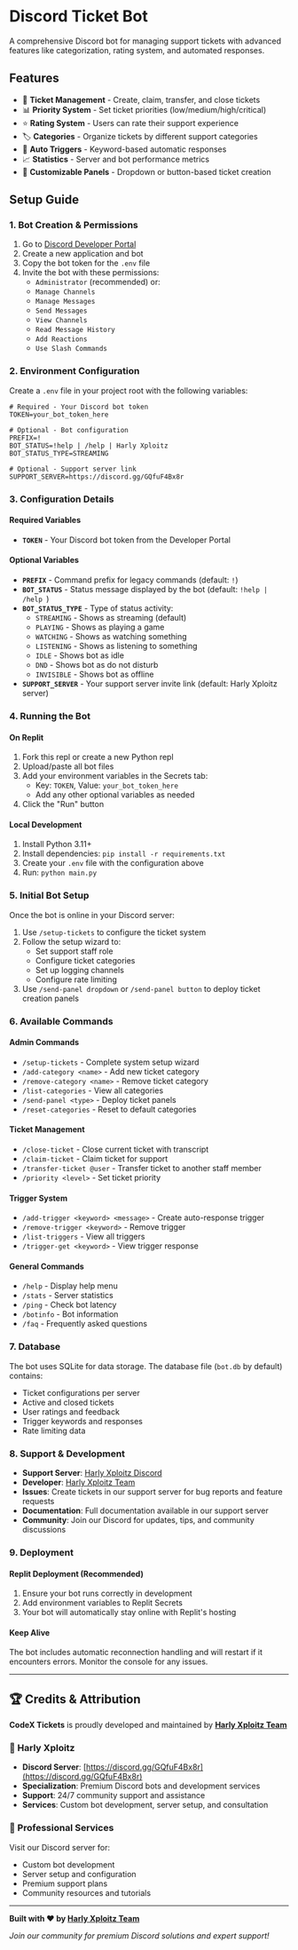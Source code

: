 
# Discord Ticket Bot

A comprehensive Discord bot for managing support tickets with advanced features like categorization, rating system, and automated responses.

## Features

- 🎫 **Ticket Management** - Create, claim, transfer, and close tickets
- 📊 **Priority System** - Set ticket priorities (low/medium/high/critical)
- ⭐ **Rating System** - Users can rate their support experience
- 🏷️ **Categories** - Organize tickets by different support categories
- 🤖 **Auto Triggers** - Keyword-based automatic responses
- 📈 **Statistics** - Server and bot performance metrics
- 🎨 **Customizable Panels** - Dropdown or button-based ticket creation

## Setup Guide

### 1. Bot Creation & Permissions

1. Go to [Discord Developer Portal](https://discord.com/developers/applications)
2. Create a new application and bot
3. Copy the bot token for the `.env` file
4. Invite the bot with these permissions:
   - `Administrator` (recommended) or:
   - `Manage Channels`
   - `Manage Messages` 
   - `Send Messages`
   - `View Channels`
   - `Read Message History`
   - `Add Reactions`
   - `Use Slash Commands`

### 2. Environment Configuration

Create a `.env` file in your project root with the following variables:

```env
# Required - Your Discord bot token
TOKEN=your_bot_token_here

# Optional - Bot configuration
PREFIX=!
BOT_STATUS=!help | /help | Harly Xploitz
BOT_STATUS_TYPE=STREAMING

# Optional - Support server link
SUPPORT_SERVER=https://discord.gg/GQfuF4Bx8r

```

### 3. Configuration Details

#### Required Variables

- **`TOKEN`** - Your Discord bot token from the Developer Portal

#### Optional Variables

- **`PREFIX`** - Command prefix for legacy commands (default: `!`)
- **`BOT_STATUS`** - Status message displayed by the bot (default: `!help | /help `)
- **`BOT_STATUS_TYPE`** - Type of status activity:
  - `STREAMING` - Shows as streaming (default)
  - `PLAYING` - Shows as playing a game
  - `WATCHING` - Shows as watching something
  - `LISTENING` - Shows as listening to something
  - `IDLE` - Shows bot as idle
  - `DND` - Shows bot as do not disturb
  - `INVISIBLE` - Shows bot as offline
- **`SUPPORT_SERVER`** - Your support server invite link (default: Harly Xploitz server)

### 4. Running the Bot

#### On Replit 

1. Fork this repl or create a new Python repl
2. Upload/paste all bot files
3. Add your environment variables in the Secrets tab:
   - Key: `TOKEN`, Value: `your_bot_token_here`
   - Add any other optional variables as needed
4. Click the "Run" button

#### Local Development

1. Install Python 3.11+
2. Install dependencies: `pip install -r requirements.txt`
3. Create your `.env` file with the configuration above
4. Run: `python main.py`

### 5. Initial Bot Setup

Once the bot is online in your Discord server:

1. Use `/setup-tickets` to configure the ticket system
2. Follow the setup wizard to:
   - Set support staff role
   - Configure ticket categories
   - Set up logging channels
   - Configure rate limiting
3. Use `/send-panel dropdown` or `/send-panel button` to deploy ticket creation panels

### 6. Available Commands

#### Admin Commands
- `/setup-tickets` - Complete system setup wizard
- `/add-category <name>` - Add new ticket category
- `/remove-category <name>` - Remove ticket category
- `/list-categories` - View all categories
- `/send-panel <type>` - Deploy ticket panels
- `/reset-categories` - Reset to default categories

#### Ticket Management
- `/close-ticket` - Close current ticket with transcript
- `/claim-ticket` - Claim ticket for support
- `/transfer-ticket @user` - Transfer ticket to another staff member
- `/priority <level>` - Set ticket priority

#### Trigger System
- `/add-trigger <keyword> <message>` - Create auto-response trigger
- `/remove-trigger <keyword>` - Remove trigger
- `/list-triggers` - View all triggers
- `/trigger-get <keyword>` - View trigger response

#### General Commands
- `/help` - Display help menu
- `/stats` - Server statistics
- `/ping` - Check bot latency
- `/botinfo` - Bot information
- `/faq` - Frequently asked questions

### 7. Database

The bot uses SQLite for data storage. The database file (`bot.db` by default) contains:
- Ticket configurations per server
- Active and closed tickets
- User ratings and feedback
- Trigger keywords and responses
- Rate limiting data

### 8. Support & Development

- **Support Server**: [Harly Xploitz Discord](https://discord.gg/GQfuF4Bx8r)
- **Developer**: [Harly Xploitz Team](https://discord.gg/GQfuF4Bx8r)
- **Issues**: Create tickets in our support server for bug reports and feature requests
- **Documentation**: Full documentation available in our support server
- **Community**: Join our Discord for updates, tips, and community discussions

### 9. Deployment

#### Replit Deployment (Recommended)

1. Ensure your bot runs correctly in development
2. Add environment variables to Replit Secrets
3. Your bot will automatically stay online with Replit's hosting

#### Keep Alive

The bot includes automatic reconnection handling and will restart if it encounters errors. Monitor the console for any issues.

---

## 🏆 Credits & Attribution

**CodeX Tickets** is proudly developed and maintained by **[Harly Xploitz Team](https://discord.gg/GQfuF4Bx8r)**

### 🌟 Harly Xploitz
- **Discord Server**: [https://discord.gg/GQfuF4Bx8r](https://discord.gg/GQfuF4Bx8r)
- **Specialization**: Premium Discord bots and development services
- **Support**: 24/7 community support and assistance
- **Services**: Custom bot development, server setup, and consultation

### 💼 Professional Services
Visit our Discord server for:
- Custom bot development
- Server setup and configuration
- Premium support plans
- Community resources and tutorials

---

**Built with ❤️ by [Harly Xploitz Team](https://discord.gg/GQfuF4Bx8r)**

*Join our community for premium Discord solutions and expert support!*
